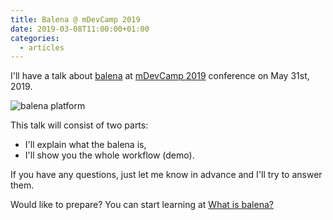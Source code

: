 ```yaml
---
title: Balena @ mDevCamp 2019 
date: 2019-03-08T11:00:00+01:00
categories:
  - articles
---
```


I'll have a talk about [balena](https://www.balena.io/what-is-balena) at [mDevCamp 2019](https://mdevcamp.eu/)
conference on May 31st, 2019.

![balena platform](/images/balena/platform@2x.png)

This talk will consist of two parts:

* I'll explain what the balena is,
* I'll show you the whole workflow (demo).

If you have any questions, just let me know in advance and I'll try to answer them.

Would like to prepare? You can start learning at [What is balena?](https://www.balena.io/what-is-balena)
